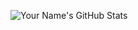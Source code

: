 ![Your Name's GitHub Stats](https://github-readme-stats.vercel.app/api?username=guptaparth9114&show_icons=true&count_private=true&token=${PAT_1})






